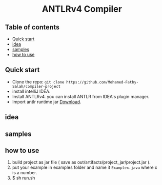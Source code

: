 <h1 align="center">ANTLRv4 Compiler</h1>

## Table of contents

- [Quick start](#Quick-start)
- [idea](#idea)
- [samples](#samples)
- [how to use](#how-to-use)


## Quick start
- Clone the repo: `git clone https://github.com/Mohamed-Fathy-Salah/compiler-project`
- install intelliJ IDEA.
- Install ANTLRv4. you can install ANTLR from IDEA's plugin manager.
- Import antlr runtime jar [Download](https://repo1.maven.org/maven2/org/antlr/antlr4/4.9.2/antlr4-4.9.2-complete.jar).
## idea

## samples

## how to use
1. build project as jar file ( save as out/artifacts/project_jar/project.jar ).
2. put your example in examples folder and name it `Examplex.java` where x is a number.
3. $ sh run.sh
